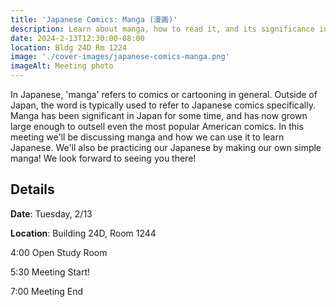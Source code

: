 ```yaml
---
title: 'Japanese Comics: Manga (漫画)'
description: Learn about manga, how to read it, and its significance in Japan.
date: 2024-2-13T12:30:00-08:00
location: Bldg 24D Rm 1224
image: './cover-images/japanese-comics-manga.png'
imageAlt: Meeting photo
---
```


In Japanese, 'manga' refers to comics or cartooning in general. Outside of Japan, the word is typically used to refer to Japanese comics specifically. Manga has been significant in Japan for some time, and has now grown large enough to outsell even the most popular American comics. In this meeting we'll be discussing manga and how we can use it to learn Japanese. We'll also be practicing our Japanese by making our own simple manga! We look forward to seeing you there!

## Details
**Date**: Tuesday, 2/13

**Location**: Building 24D, Room 1244

4:00    Open Study Room

5:30    Meeting Start!

7:00    Meeting End